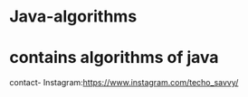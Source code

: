 # Java-algorithms
# contains algorithms of java

contact- Instagram:https://www.instagram.com/techo_savvy/
